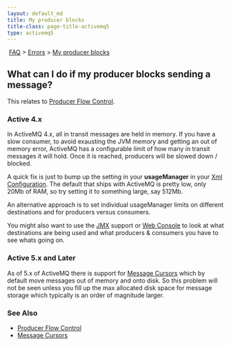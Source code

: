```yaml
---
layout: default_md
title: My producer blocks 
title-class: page-title-activemq5
type: activemq5
---
```


 [FAQ](faq) > [Errors](errors) > [My producer blocks](my-producer-blocks)


What can I do if my producer blocks sending a message?
------------------------------------------------------

This relates to [Producer Flow Control](producer-flow-control).

### Active 4.x

In ActiveMQ 4.x, all in transit messages are held in memory. If you have a slow consumer, to avoid exausting the JVM memory and getting an out of memory error, ActiveMQ has a configurable limit of how many in transit messages it will hold. Once it is reached, producers will be slowed down / blocked.

A quick fix is just to bump up the setting in your **usageManager** in your [Xml Configuration](xml-configuration). The default that ships with ActiveMQ is pretty low, only 20Mb of RAM, so try setting it to something large, say 512Mb.

An alternative approach is to set individual usageManager limits on different destinations and for producers versus consumers.

You might also want to use the [JMX](jmx) support or [Web Console](web-console) to look at what destinations are being used and what producers & consumers you have to see whats going on.

### Active 5.x and Later

As of 5.x of ActiveMQ there is support for [Message Cursors](message-cursors) which by default move messages out of memory and onto disk. So this problem will not be seen unless you fill up the max allocated disk space for message storage which typically is an order of magnitude larger.

### See Also

*   [Producer Flow Control](producer-flow-control)
*   [Message Cursors](message-cursors)

